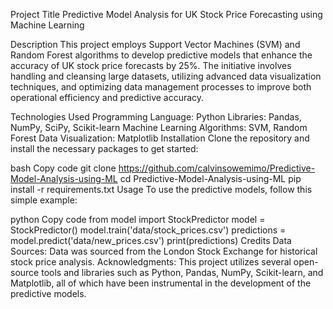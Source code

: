 Project Title
Predictive Model Analysis for UK Stock Price Forecasting using Machine Learning

Description
This project employs Support Vector Machines (SVM) and Random Forest algorithms to develop predictive models that enhance the accuracy of UK stock price forecasts by 25%. The initiative involves handling and cleansing large datasets, utilizing advanced data visualization techniques, and optimizing data management processes to improve both operational efficiency and predictive accuracy.

Technologies Used
Programming Language: Python
Libraries: Pandas, NumPy, SciPy, Scikit-learn
Machine Learning Algorithms: SVM, Random Forest
Data Visualization: Matplotlib
Installation
Clone the repository and install the necessary packages to get started:

bash
Copy code
git clone https://github.com/calvinsowemimo/Predictive-Model-Analysis-using-ML
cd Predictive-Model-Analysis-using-ML
pip install -r requirements.txt
Usage
To use the predictive models, follow this simple example:

python
Copy code
from model import StockPredictor
model = StockPredictor()
model.train('data/stock_prices.csv')
predictions = model.predict('data/new_prices.csv')
print(predictions)
Credits
Data Sources: Data was sourced from the London Stock Exchange for historical stock price analysis.
Acknowledgments: This project utilizes several open-source tools and libraries such as Python, Pandas, NumPy, Scikit-learn, and Matplotlib, all of which have been instrumental in the development of the predictive models.

